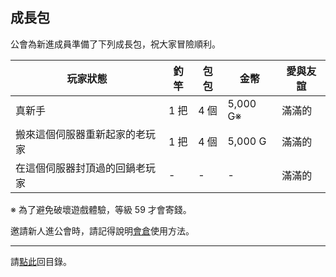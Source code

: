 ## 成長包

公會為新進成員準備了下列成長包，祝大家冒險順利。

| **玩家狀態** | **釣竿** | **包包** | **金幣** | **愛與友誼** |
| --- | --- | --- | --- | --- |
| 真新手 | 1 把 | 4 個 | 5,000 G※ | 滿滿的 |
| 搬來這個伺服器重新起家的老玩家 | 1 把 | 4 個 | 5,000 G | 滿滿的 |
| 在這個伺服器封頂過的回鍋老玩家 | - | - | - | 滿滿的 |

※ 為了避免破壞遊戲體驗，等級 59 才會寄錢。

邀請新人進公會時，請記得說明[會倉](https://dalechou.github.io/wow/bank.html)使用方法。

---

請[點此](https://dalechou.github.io/wow/)回目錄。
